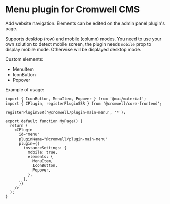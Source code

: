# Menu plugin for Cromwell CMS

Add website navigation. Elements can be edited on the admin panel plugin's page.

Supports desktop (row) and mobile (column) modes. You need to use your own solution to detect mobile screen, the plugin needs `mobile` prop to display mobile mode. Otherwise will be displayed desktop mode.

Custom elements:

- MenuItem
- IconButton
- Popover

Example of usage:

```tsx
import { IconButton, MenuItem, Popover } from '@mui/material';
import { CPlugin, registerPluginSSR } from '@cromwell/core-frontend';

registerPluginSSR('@cromwell/plugin-main-menu', '*');

export default function MyPage() {
  return (
    <CPlugin
      id="menu"
      pluginName="@cromwell/plugin-main-menu"
      plugin={{
        instanceSettings: {
          mobile: true,
          elements: {
            MenuItem,
            IconButton,
            Popover,
          },
        },
      }}
    />
  );
}
```
